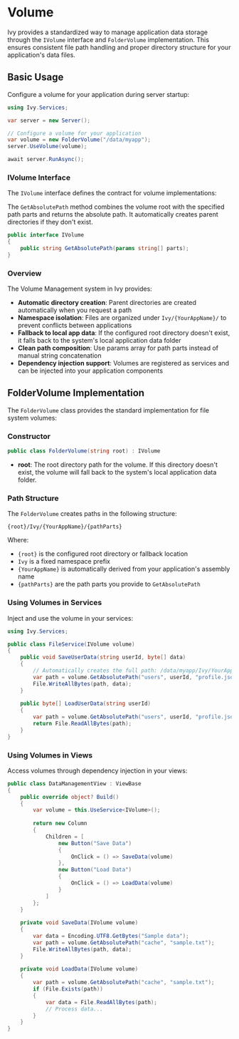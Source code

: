 # Volume

Ivy provides a standardized way to manage application data storage through the `IVolume` interface and `FolderVolume` implementation. This ensures consistent file path handling and proper directory structure for your application's data files.

## Basic Usage

Configure a volume for your application during server startup:

```csharp
using Ivy.Services;

var server = new Server();

// Configure a volume for your application
var volume = new FolderVolume("/data/myapp");
server.UseVolume(volume);

await server.RunAsync();
```

### IVolume Interface

The `IVolume` interface defines the contract for volume implementations:

The `GetAbsolutePath` method combines the volume root with the specified path parts and returns the absolute path. It automatically creates parent directories if they don't exist.

```csharp
public interface IVolume
{
    public string GetAbsolutePath(params string[] parts);
}
```

### Overview

The Volume Management system in Ivy provides:

- **Automatic directory creation**: Parent directories are created automatically when you request a path
- **Namespace isolation**: Files are organized under `Ivy/{YourAppName}/` to prevent conflicts between applications
- **Fallback to local app data**: If the configured root directory doesn't exist, it falls back to the system's local application data folder
- **Clean path composition**: Use params array for path parts instead of manual string concatenation
- **Dependency injection support**: Volumes are registered as services and can be injected into your application components

## FolderVolume Implementation

The `FolderVolume` class provides the standard implementation for file system volumes:

### Constructor

```csharp
public class FolderVolume(string root) : IVolume
```

- **root**: The root directory path for the volume. If this directory doesn't exist, the volume will fall back to the system's local application data folder.

### Path Structure

The `FolderVolume` creates paths in the following structure:

```text
{root}/Ivy/{YourAppName}/{pathParts}
```

Where:

- `{root}` is the configured root directory or fallback location
- `Ivy` is a fixed namespace prefix
- `{YourAppName}` is automatically derived from your application's assembly name
- `{pathParts}` are the path parts you provide to `GetAbsolutePath`

### Using Volumes in Services

Inject and use the volume in your services:

```csharp
using Ivy.Services;

public class FileService(IVolume volume)
{
    public void SaveUserData(string userId, byte[] data)
    {
        // Automatically creates the full path: /data/myapp/Ivy/YourAppName/users/123/profile.json
        var path = volume.GetAbsolutePath("users", userId, "profile.json");
        File.WriteAllBytes(path, data);
    }
    
    public byte[] LoadUserData(string userId)
    {
        var path = volume.GetAbsolutePath("users", userId, "profile.json");
        return File.ReadAllBytes(path);
    }
}
```

### Using Volumes in Views

Access volumes through dependency injection in your views:

```csharp
public class DataManagementView : ViewBase
{
    public override object? Build()
    {
        var volume = this.UseService<IVolume>();
        
        return new Column
        {
            Children = [
                new Button("Save Data")
                {
                    OnClick = () => SaveData(volume)
                },
                new Button("Load Data")
                {
                    OnClick = () => LoadData(volume)
                }
            ]
        };
    }
    
    private void SaveData(IVolume volume)
    {
        var data = Encoding.UTF8.GetBytes("Sample data");
        var path = volume.GetAbsolutePath("cache", "sample.txt");
        File.WriteAllBytes(path, data);
    }
    
    private void LoadData(IVolume volume)
    {
        var path = volume.GetAbsolutePath("cache", "sample.txt");
        if (File.Exists(path))
        {
            var data = File.ReadAllBytes(path);
            // Process data...
        }
    }
}
```
